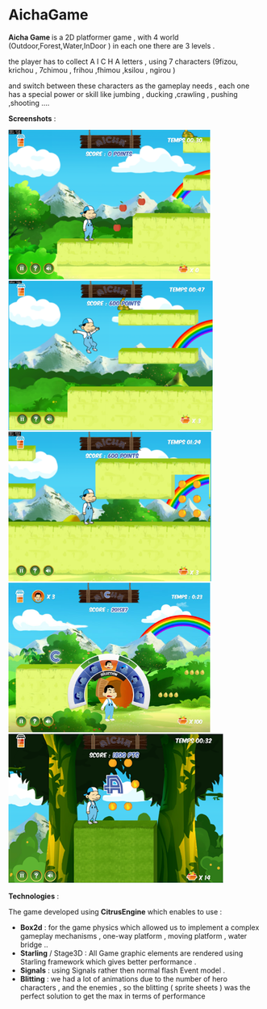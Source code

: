 # AichaGame

<b>Aicha Game </b> is a 2D platformer game , with 4 world (Outdoor,Forest,Water,InDoor ) in each one there are 3 levels .

the player has to collect A I C H A letters , using 7 characters (9fizou, krichou , 7chimou , frihou ,fhimou ,ksilou , ngirou )

and switch between these characters as the gameplay needs , each one has a special power or skill like jumbing , ducking ,crawling , pushing ,shooting  ....

<b>Screenshots</b> :
<br>

<img src="img/im1.png" with='400' height='296'/>
<img src="img/im2.png" with='400' height='296'/>
<img src="img/im3.png" with='400' height='296'/>
<img src="img/im4.jpg" with='400' height='296'/>
<img src="img/im5.png" with='400' height='296'/>

<b>Technologies</b> :

The game developed using <b>CitrusEngine</b> which enables to use :

- <b>Box2d</b> : for the game physics which allowed us to implement a complex gameplay mechanisms  , one-way platform , moving platform , water bridge ..
- <b>Starling</b> / Stage3D : All Game graphic elements are rendered using Starling framework which gives better performance .
- <b>Signals</b> : using Signals rather then normal flash Event model .
- <b>Blitting</b> : we had a lot of animations due to the number of hero characters , and the enemies , so the blitting ( sprite sheets ) was the perfect solution to get the max in terms of performance
